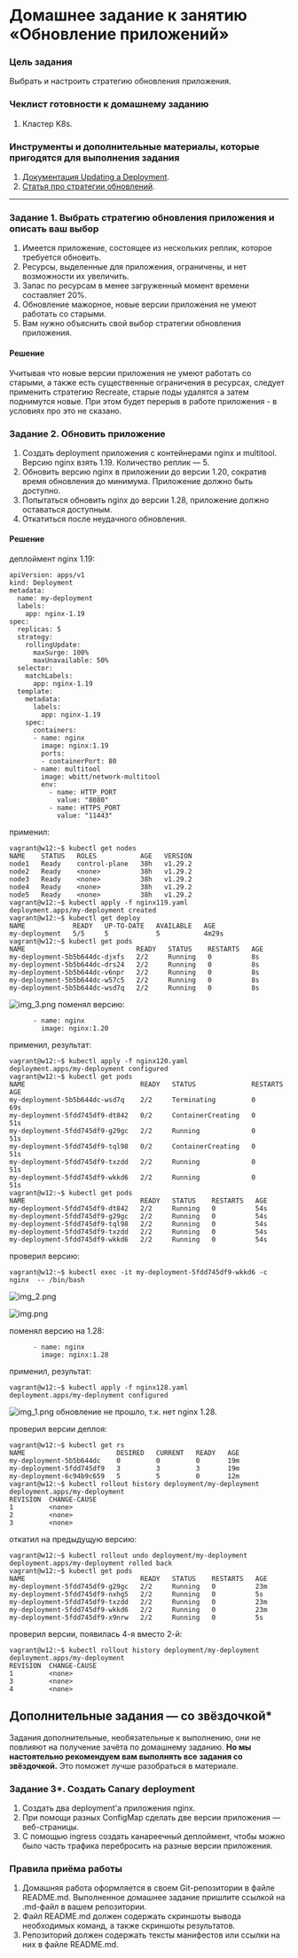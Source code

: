# Домашнее задание к занятию «Обновление приложений»

### Цель задания

Выбрать и настроить стратегию обновления приложения.

### Чеклист готовности к домашнему заданию

1. Кластер K8s.

### Инструменты и дополнительные материалы, которые пригодятся для выполнения задания

1. [Документация Updating a Deployment](https://kubernetes.io/docs/concepts/workloads/controllers/deployment/#updating-a-deployment).
2. [Статья про стратегии обновлений](https://habr.com/ru/companies/flant/articles/471620/).

-----

### Задание 1. Выбрать стратегию обновления приложения и описать ваш выбор

1. Имеется приложение, состоящее из нескольких реплик, которое требуется обновить.
2. Ресурсы, выделенные для приложения, ограничены, и нет возможности их увеличить.
3. Запас по ресурсам в менее загруженный момент времени составляет 20%.
4. Обновление мажорное, новые версии приложения не умеют работать со старыми.
5. Вам нужно объяснить свой выбор стратегии обновления приложения.

#### Решение
Учитывая что новые версии приложения не умеют работать со старыми, а также есть существенные ограничения в ресурсах, следует применить стратегию Recreate, старые поды удалятся а затем поднимутся новые. При этом будет перерыв в работе приложения - в условиях про это не сказано. 

### Задание 2. Обновить приложение

1. Создать deployment приложения с контейнерами nginx и multitool. Версию nginx взять 1.19. Количество реплик — 5.
2. Обновить версию nginx в приложении до версии 1.20, сократив время обновления до минимума. Приложение должно быть доступно.
3. Попытаться обновить nginx до версии 1.28, приложение должно оставаться доступным.
4. Откатиться после неудачного обновления.

#### Решение
деплоймент nginx 1.19:
```
apiVersion: apps/v1
kind: Deployment
metadata:
  name: my-deployment
  labels:
    app: nginx-1.19
spec:
  replicas: 5
  strategy:
    rollingUpdate:
      maxSurge: 100%
      maxUnavailable: 50%
  selector:
    matchLabels:
      app: nginx-1.19
  template:
    metadata:
      labels:
        app: nginx-1.19
    spec:
      containers:
      - name: nginx
        image: nginx:1.19
        ports:
        - containerPort: 80
      - name: multitool
        image: wbitt/network-multitool
        env:
          - name: HTTP_PORT
            value: "8080"
          - name: HTTPS_PORT
            value: "11443"
```
применил:
```
vagrant@w12:~$ kubectl get nodes
NAME    STATUS   ROLES           AGE   VERSION
node1   Ready    control-plane   38h   v1.29.2
node2   Ready    <none>          38h   v1.29.2
node3   Ready    <none>          38h   v1.29.2
node4   Ready    <none>          38h   v1.29.2
node5   Ready    <none>          38h   v1.29.2
vagrant@w12:~$ kubectl apply -f nginx119.yaml
deployment.apps/my-deployment created
vagrant@w12:~$ kubectl get deploy
NAME            READY   UP-TO-DATE   AVAILABLE   AGE
my-deployment   5/5     5            5           4m29s
vagrant@w12:~$ kubectl get pods
NAME                            READY   STATUS    RESTARTS   AGE
my-deployment-5b5b644dc-djxfs   2/2     Running   0          8s
my-deployment-5b5b644dc-drs24   2/2     Running   0          8s
my-deployment-5b5b644dc-v6npr   2/2     Running   0          8s
my-deployment-5b5b644dc-w57c5   2/2     Running   0          8s
my-deployment-5b5b644dc-wsd7q   2/2     Running   0          8s
```
![img_3.png](img_3.png)
поменял версию:
```
      - name: nginx
        image: nginx:1.20
```
применил, результат:
```
vagrant@w12:~$ kubectl apply -f nginx120.yaml
deployment.apps/my-deployment configured
vagrant@w12:~$ kubectl get pods
NAME                             READY   STATUS              RESTARTS   AGE
my-deployment-5b5b644dc-wsd7q    2/2     Terminating         0          69s
my-deployment-5fdd745df9-dt842   0/2     ContainerCreating   0          51s
my-deployment-5fdd745df9-g29gc   2/2     Running             0          51s
my-deployment-5fdd745df9-tql98   0/2     ContainerCreating   0          51s
my-deployment-5fdd745df9-txzdd   2/2     Running             0          51s
my-deployment-5fdd745df9-wkkd6   2/2     Running             0          51s
vagrant@w12:~$ kubectl get pods
NAME                             READY   STATUS    RESTARTS   AGE
my-deployment-5fdd745df9-dt842   2/2     Running   0          54s
my-deployment-5fdd745df9-g29gc   2/2     Running   0          54s
my-deployment-5fdd745df9-tql98   2/2     Running   0          54s
my-deployment-5fdd745df9-txzdd   2/2     Running   0          54s
my-deployment-5fdd745df9-wkkd6   2/2     Running   0          54s
```
проверил версию:  
```
vagrant@w12:~$ kubectl exec -it my-deployment-5fdd745df9-wkkd6 -c nginx  -- /bin/bash
```
![img_2.png](img_2.png)

![img.png](img.png)

поменял версию на 1.28:
```
      - name: nginx
        image: nginx:1.28
```
применил, результат:
```
vagrant@w12:~$ kubectl apply -f nginx128.yaml
deployment.apps/my-deployment configured
```
![img_1.png](img_1.png)
обновление не прошло, т.к. нет nginx 1.28.  

проверил версии деплоя:
```
vagrant@w12:~$ kubectl get rs
NAME                       DESIRED   CURRENT   READY   AGE
my-deployment-5b5b644dc    0         0         0       19m
my-deployment-5fdd745df9   3         3         3       19m
my-deployment-6c94b9c659   5         5         0       12m
vagrant@w12:~$ kubectl rollout history deployment/my-deployment
deployment.apps/my-deployment
REVISION  CHANGE-CAUSE
1         <none>
2         <none>
3         <none>
```
откатил на предыдущую версию:
```
vagrant@w12:~$ kubectl rollout undo deployment/my-deployment
deployment.apps/my-deployment rolled back
vagrant@w12:~$ kubectl get pods
NAME                             READY   STATUS    RESTARTS   AGE
my-deployment-5fdd745df9-g29gc   2/2     Running   0          23m
my-deployment-5fdd745df9-nxhg5   2/2     Running   0          5s
my-deployment-5fdd745df9-txzdd   2/2     Running   0          23m
my-deployment-5fdd745df9-wkkd6   2/2     Running   0          23m
my-deployment-5fdd745df9-x9nrw   2/2     Running   0          5s
```
проверил версии, появилась 4-я вместо 2-й:
```
vagrant@w12:~$ kubectl rollout history deployment/my-deployment
deployment.apps/my-deployment
REVISION  CHANGE-CAUSE
1         <none>
3         <none>
4         <none>
```

## Дополнительные задания — со звёздочкой*

Задания дополнительные, необязательные к выполнению, они не повлияют на получение зачёта по домашнему заданию. **Но мы настоятельно рекомендуем вам выполнять все задания со звёздочкой.** Это поможет лучше разобраться в материале.   

### Задание 3*. Создать Canary deployment

1. Создать два deployment'а приложения nginx.
2. При помощи разных ConfigMap сделать две версии приложения — веб-страницы.
3. С помощью ingress создать канареечный деплоймент, чтобы можно было часть трафика перебросить на разные версии приложения.

### Правила приёма работы

1. Домашняя работа оформляется в своем Git-репозитории в файле README.md. Выполненное домашнее задание пришлите ссылкой на .md-файл в вашем репозитории.
2. Файл README.md должен содержать скриншоты вывода необходимых команд, а также скриншоты результатов.
3. Репозиторий должен содержать тексты манифестов или ссылки на них в файле README.md.